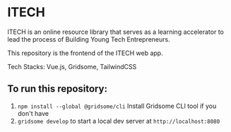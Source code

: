 # ITECH
ITECH is an online resource library that serves as a learning accelerator to lead the process of  Building Young Tech Entrepreneurs.                                          

This repository is the frontend of the ITECH web app.


Tech Stacks: Vue.js, Gridsome, TailwindCSS


## To run this repository:

1. `npm install --global @gridsome/cli` Install Gridsome CLI tool if you don't have
2. `gridsome develop` to start a local dev server at `http://localhost:8080`
